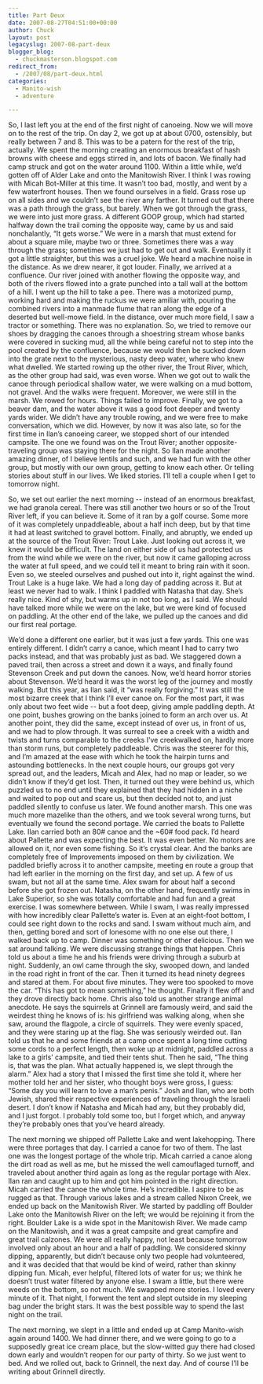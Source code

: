 ```yaml
---
title: Part Deux
date: 2007-08-27T04:51:00+00:00
author: Chuck
layout: post
legacyslug: 2007-08-part-deux
blogger_blog:
  - chuckmasterson.blogspot.com
redirect_from:
  - /2007/08/part-deux.html
categories:
  - Manito-wish
  - adventure

---
```

So, I last left you at the end of the first night of canoeing. Now we will move
on to the rest of the trip. On day 2, we got up at about 0700, ostensibly, but
really between 7 and 8. This was to be a patern for the rest of the trip,
actually. We spent the morning creating an enormous breakfast of hash browns
with cheese and eggs stirred in, and lots of bacon. We finally had camp struck
and got on the water around 1100. Within a little while, we’d gotten off of
Alder Lake and onto the Manitowish River. I think I was rowing with Micah
Bot-Miller at this time. It wasn’t too bad, mostly, and went by a few
waterfront houses. Then we found ourselves in a field. Grass rose up on all
sides and we couldn’t see the river any farther. It turned out that there was a
path through the grass, but barely. When we got through the grass, we were into
just more grass. A different GOOP group, which had started halfway down the
trail coming the opposite way, came by us and said nonchalantly, “It gets
worse.” We were in a marsh that must extend for about a square mile, maybe two
or three. Sometimes there was a way through the grass; sometimes we just had to
get out and walk. Eventually it got a little straighter, but this was a cruel
joke. We heard a machine noise in the distance. As we drew nearer, it got
louder. Finally, we arrived at a confluence. Our river joined with another
flowing the opposite way, and both of the rivers flowed into a grate punched
into a tall wall at the bottom of a hill. I went up the hill to take a pee.
There was a motorized pump, working hard and making the ruckus we were amiliar
with, pouring the combined rivers into a manmade flume that ran along the edge
of a deserted but well-mowe field.  In the distance, over much more field, I
saw a tractor or something. There was no explanation. So, we tried to remove
our shoes by dragging the canoes through a shoestring stream whose banks were
covered in sucking mud, all the while being careful not to step into the pool
created by the confluence, because we would then be sucked down into the grate
next to the mysterious, nasty deep water, where who knew what dwelled. We
started rowing up the other river, the Trout River, which, as the other group
had said, was even worse. When we got out to walk the canoe through periodical
shallow water, we were walking on a mud bottom, not gravel. And the walks were
frequent. Moreover, we were still in the marsh. We rowed for hours. Things
failed to improve. Finally, we got to a beaver dam, and the water above it was
a good foot deeper and twenty yards wider. We didn’t have any trouble rowing,
and we were free to make conversation, which we did. However, by now it was
also late, so for the first time in Ilan’s canoeing career, we stopped short of
our intended campsite. The one we found was on the Trout River; another
opposite-traveling group was staying there for the night. So Ilan made another
amazing dinner, of I believe lentils and such, and we had fun with the other
group, but mostly with our own group, getting to know each other. Or telling
stories about stuff in our lives. We liked stories. I’ll tell a couple when I
get to tomorrow night.  

So, we set out earlier the next morning -- instead of an enormous breakfast, we
had granola cereal. There was still another two hours or so of the Trout River
left, if you can believe it. Some of it ran by a golf course.  Some more of it
was completely unpaddleable, about a half inch deep, but by that time it had at
least switched to gravel bottom. Finally, and abruptly, we ended up at the
source of the Trout River: Trout Lake. Just looking out across it, we knew it
would be difficult. The land on either side of us had protected us from the
wind while we were on the river, but now it came galloping across the water at
full speed, and we could tell it meant to bring rain with it soon.  Even so, we
steeled ourselves and pushed out into it, right against the wind.  Trout Lake
is a huge lake. We had a long day of padding across it. But at least we never
had to walk. I think I paddled with Natasha that day. She’s really nice. Kind
of shy, but warms up in not too long, as I said. We should have talked more
while we were on the lake, but we were kind of focused on paddling. At the
other end of the lake, we pulled up the canoes and did our first real portage.  

We’d done a different one earlier, but it was just a few yards. This one was
entirely different. I didn’t carry a canoe, which meant I had to carry two
packs instead, and that was probably just as bad. We staggered down a paved
trail, then across a street and down it a ways, and finally found Stevenson
Creek and put down the canoes. Now, we’d heard horror stories about Stevenson.
We’d heard it was the worst leg of the journey and mostly walking. But this
year, as Ilan said, it “was really forgiving.” It was still the most bizarre
creek that I think I’ll ever canoe on. For the most part, it was only about two
feet wide -- but a foot deep, giving ample paddling depth. At one point, bushes
growing on the banks joined to form an arch over us. At another point, they did
the same, except instead of over us, in front of us, and we had to plow
through. It was surreal to see a creek with a width and twists and turns
comparable to the creeks I’ve creekwalked on, hardly more than storm runs, but
completely paddleable. Chris was the steerer for this, and I’m amazed at the
ease with which he took the hairpin turns and astounding bottlenecks. In the
next couple hours, our groups got very spread out, and the leaders, Micah and
Alex, had no map or leader, so we didn’t know if they’d get lost. Then, it
turned out they were behind us, which puzzled us to no end until they explained
that they had hidden in a niche and waited to pop out and scare us, but then
decided not to, and just paddled silently to confuse us later. We found another
marsh. This one was much more mazelike than the others, and we took several
wrong turns, but eventually we found the second portage. We carried the boats
to Pallette Lake. Ilan carried both an 80# canoe and the ~60# food pack. I’d
heard about Pallette and was expecting the best. It was even better. No motors
are allowed on it, nor even some fishing. So it’s crystal clear. And the banks
are completely free of Improvements imposed on them by civilization. We paddled
briefly across it to another campsite, meeting en route a group that had left
earlier in the morning on the first day, and set up. A few of us swam, but not
all at the same time. Alex swam for about half a second before she got frozen
out. Natasha, on the other hand, frequently swims in Lake Superior, so she was
totally comfortable and had fun and a great exercise. I was somewhere between.
While I swam, I was really impressed with how incredibly clear Pallette’s water
is. Even at an eight-foot bottom, I could see right down to the rocks and sand.
I swam without much aim, and then, getting bored and sort of lonesome with no
one else out there, I walked back up to camp. Dinner was something or other
delicious. Then we sat around talking.  We were discussing strange things that
happen. Chris told us about a time he and his friends were driving through a
suburb at night. Suddenly, an owl came through the sky, swooped down, and
landed in the road right in front of the car. Then it turned its head ninety
degrees and stared at them. For about five minutes. They were too spooked to
move the car. “This has got to mean something,” he thought. Finally it flew off
and they drove directly back home. Chris also told us another strange animal
anecdote. He says the squirrels at Grinnell are famously weird, and said the
weirdest thing he knows of is: his girlfriend was walking along, when she saw,
around the flagpole, a circle of squirrels. They were evenly spaced, and they
were staring up at the flag. She was seriously weirded out. Ilan told us that
he and some friends at a camp once spent a long time cutting some cords to a
perfect length, then woke up at midnight, paddled across a lake to a girls’
campsite, and tied their tents shut. Then he said, “The thing is, that was the
plan. What actually happened is, we slept through the alarm.” Alex had a story
that I missed the first time she told it, where her mother told her and her
sister, who thought boys were gross, I guess: “Some day you will learn to love
a man’s penis.” Josh and Ilan, who are both Jewish, shared their respective
experiences of traveling through the Israeli desert. I don’t know if Natasha
and Micah had any, but they probably did, and I just forgot. I probably told
some too, but I forget which, and anyway they’re probably ones that you’ve
heard already.  

The next morning we shipped off Pallette Lake and went lakehopping. There were
three portages that day. I carried a canoe for two of them. The last one was
the longest portage of the whole trip. Micah carried a canoe along the dirt
road as well as me, but he missed the well camouflaged turnoff, and traveled
about another third again as long as the regular portage with Alex. Ilan ran
and caught up to him and got him pointed in the right direction. Micah carried
the canoe the whole time. He’s incredible. I aspire to be as rugged as that.
Through various lakes and a stream called Nixon Creek, we ended up back on the
Manitowish River. We started by paddling off Boulder Lake onto the Manitowish
River on the left; we would be rejoining it from the right. Boulder Lake is a
wide spot in the Manitowish River. We made camp on the Manitowish, and it was a
great campsite and great campfire and great trail calzones. We were all really
happy, not least because tomorrow involved only about an hour and a half of
paddling. We considered skinny dipping, apparently, but didn’t because only two
people had volunteered, and it was decided that that would be kind of weird,
rather than skinny dipping fun. Micah, ever helpful, filtered lots of water for
us; we think he doesn’t trust water filtered by anyone else. I swam a little,
but there were weeds on the bottom, so not much. We swapped more stories. I
loved every minute of it. That night, I forwent the tent and slept outside in
my sleeping bag under the bright stars.  It was the best possible way to spend
the last night on the trail.  

The next morning, we slept in a little and ended up at Camp Manito-wish again
around 1400. We had dinner there, and we were going to go to a supposedly great
ice cream place, but the slow-witted guy there had closed down early and
wouldn’t reopen for our party of thirty. So we just went to bed. And we rolled
out, back to Grinnell, the next day. And of course I’ll be writing about
Grinnell directly.
